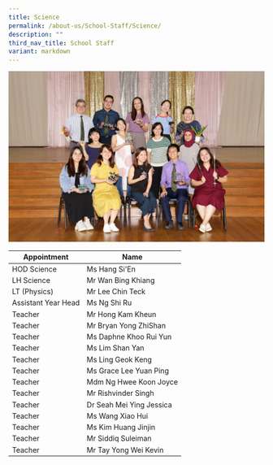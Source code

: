 ```yaml
---
title: Science
permalink: /about-us/School-Staff/Science/
description: ""
third_nav_title: School Staff
variant: markdown
---
```

![](/images/Dept%20Photo/SCIENCE_DEPARTMENT_2802_FORMAL.jpg)


| Appointment | Name | 
| -------- | -------- | 
| HOD Science    | Ms Hang Si'En   |  
| LH Science    | Mr Wan Bing Khiang    | 
| LT  (Physics)    | Mr Lee Chin Teck    | 
| Assistant Year Head     | Ms Ng Shi Ru    |
| Teacher     | Mr Hong Kam Kheun     | 
| Teacher     | Mr Bryan Yong ZhiShan     | 
| Teacher     | Ms Daphne Khoo Rui Yun    | 
| Teacher     | Ms Lim Shan Yan   | 
| Teacher     | Ms Ling Geok Keng    | 
| Teacher     | Ms Grace Lee Yuan Ping    |
| Teacher     | Mdm Ng Hwee Koon Joyce    |
| Teacher     | Mr Rishvinder Singh    |
| Teacher     | Dr Seah Mei Ying Jessica    |
| Teacher     | Ms Wang Xiao Hui     |
| Teacher     | Ms Kim Huang Jinjin    |
| Teacher     | Mr Siddiq Suleiman    |
| Teacher     | Mr Tay Yong Wei Kevin    |